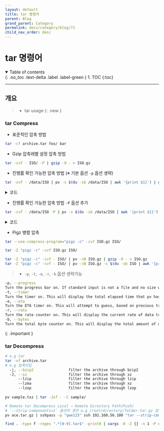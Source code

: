 ```yaml
---
layout: default
title: tar 명령어
parent: Blog
grand_parent: Category
permalink: docs/category/blog/71
child_nav_order: desc
---
```


# tar 명령어

<details open markdown="block">
  <summary>
    Table of contents
  </summary>
  {: .no_toc .text-delta .label .label-green }
1. TOC
{:toc}
</details>

---
## 개요

> - tar usage
{: .new }

### tar Compress

- 표준적인 압축 방법

```bash
tar -cf archive.tar foo/ bar
```

- Gzip 압축레벨 설정 압축 방법

```bash
tar -cvf - ISO/ -P | gzip -9 - > ISO.gz
```

- 진행률 확인 가능한 압축 방법 (※ 기본 옵션 `-p` 옵션 생략)

```bash
tar -cvf - /data/ISO | pv -s $(du -sb /data/ISO | awk '{print $1}') | gzip -9 - > ISO.gz
```

<details markdown="block">
  <summary>
    코드
  </summary>
  {: .text-delta .label .label-green }

```bash
data/ISO/
data/ISO/ubuntu-20.04.6-live-server-amd64.iso
data/ISO/Windows10 Pro_KR.iso
data/ISO/netboot.xyz-multiarch.iso
data/ISO/ubuntu-22.04.3-live-server-amd64.iso
data/ISO/Win11_22H2_Korean_x64v1.iso
```

</details>

- 진행률 확인 가능한 압축 방법 `-P` 옵션 추가

```bash
tar -cvf - /data/ISO -P | pv -s $(du -sb /data/ISO | awk '{print $1}') | gzip -9 - > ISO.gz
```

<details markdown="block">
  <summary>
    코드
  </summary>
  {: .label .label-green }

```bash
/data/ISO/
/data/ISO/ubuntu-20.04.6-live-server-amd64.iso
/data/ISO/Windows10 Pro_KR.iso
/data/ISO/netboot.xyz-multiarch.iso
/data/ISO/ubuntu-22.04.3-live-server-amd64.iso
/data/ISO/Win11_22H2_Korean_x64v1.iso
```

</details>

- Pigz 병렬 압축

```bash
tar --use-compress-program="pigz -c" -cvf ISO.gz ISO/
```

```bash
tar -I "pigz -c" -cvf ISO.gz ISO/
```

```bash
tar -I "pigz -c" -cvf - ISO/ | pv -cN ISO.gz | gzip -9 - > ISO.gz
tar -I "pigz -c" -cvf - ISO/ | pv -cN ISO.gz -s $(du -sb ISO | awk '{print $1}') | gzip -9 - > ISO.gz
```

> - `-p`, `-t`, `-e`, `-r`, `-b` 옵션 생략가능
```bash
-p, --progress
Turn the progress bar on. If standard input is not a file and no size was given (with the -s modifier), the progress bar cannot indicate how close to completion the transfer is, so it will just move left and right to indicate that data is moving.
-t, --timer
Turn the timer on. This will display the total elapsed time that pv has been running for.
-e, --eta
Turn the ETA timer on. This will attempt to guess, based on previous transfer rates and the total data size, how long it will be before completion. This option will have no effect if the total data size cannot be determined.
-r, --rate
Turn the rate counter on. This will display the current rate of data transfer.
-b, --bytes
Turn the total byte counter on. This will display the total amount of data transferred so far.
```
>
{: .important }

### tar Decompress

```bash
# e.g tar
tar -xf archive.tar
# e.g 압축타입
  -j, --bzip2                filter the archive through bzip2
  -J, --xz                   filter the archive through xz
      --lzip                 filter the archive through lzip
      --lzma                 filter the archive through xz
      --lzop                 filter the archive through lzop
 
pv sample.txz | tar -Jxf - -C sample/
```

```bash
# Remote tar Decompress Local → Remote Directory Path(Push)
# `--strip-components=1` 옵션의 경우 e.g /root/directory/folder.tar.gz 압축되어 있는경우 /root 생략/directory/folder 부터 압축해제
pv ace.tar.gz | sshpass -p "qwe123" ssh 192.168.56.100 "tar --strip-components=1 -zxf - -C /mnt/backup"
```

```bash
find . -type f -regex ".*[0-9].tar$" -print0 | xargs -0 -I {} -n 1 -P 4 bash -c 'pv {} | sshpass -p "mail1234" ssh root@192.168.56.115 "tar --strip-components=1 -xvf - -C /root/tar" && rm -r {}'
```
